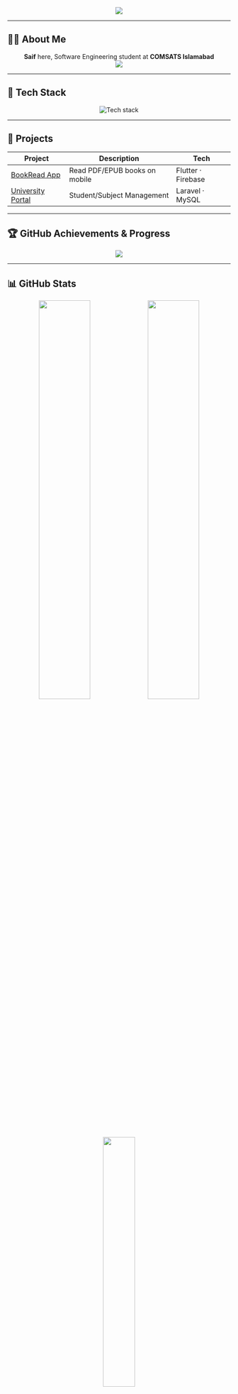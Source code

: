 <!-- Sleek Banner -->
<p align="center">
  <img src="https://capsule-render.vercel.app/api?type=rect&color=223060&height=120&section=header&text=Hi,%20I'm%20Saif%20👋&fontSize=36&fontColor=ffffff&fontAlignY=50&desc=Flutter%20|%20Laravel%20|%20Figma%20Enthusiast&descAlignY=75&descAlign=62" />
</p>

---

## 👨‍💻 About Me

<p align="center">
  <b>Saif</b> here, Software Engineering student at <b>COMSATS Islamabad</b><br>
  <img src="https://readme-typing-svg.demolab.com?font=Fira+Code&duration=2000&pause=1000&color=223060&center=true&width=435&lines=Flutter+Mobile+App+Developer;Laravel+Backend+Engineer;UI%2FUX+Designer+%7C+Figma;SQL%2FMySQL+for+robust+data!">
</p>

---

## 🚀 Tech Stack

<p align="center">
  <img src="https://skillicons.dev/icons?i=flutter,dart,laravel,php,mysql,firebase,figma,git" alt="Tech stack" />
</p>

---

## 🌟 Projects

| Project | Description | Tech |
| ------- | ----------- | ---- |
| [BookRead App](https://github.com/iamSaifulhassan/book-read-app.git) | Read PDF/EPUB books on mobile | Flutter · Firebase |
| [University Portal](https://github.com/iamSaifulhassan/University_portal) | Student/Subject Management | Laravel · MySQL |

---

## 🏆 GitHub Achievements & Progress

<p align="center">
  <img src="https://github-profile-trophy.vercel.app/?username=iamSaifulhassan&theme=onedark&margin-w=10&no-bg=true&no-frame=true" />
</p>

---

## 📊 GitHub Stats

<p align="center">
  <img src="https://github-readme-stats.vercel.app/api?username=iamSaifulhassan&show_icons=true&theme=github_dark&hide_border=true&count_private=true" width="48%" />
  <img src="https://streak-stats.demolab.com?user=iamSaifulhassan&theme=github-dark&hide_border=true" width="48%" />
</p>
<p align="center">
  <img src="https://github-readme-stats.vercel.app/api/top-langs/?username=iamSaifulhassan&layout=compact&theme=github_dark&hide_border=true" width="38%" />
</p>

---

## 🧰 Tools

- VS Code
- Git & GitHub
- Figma
- Postman

---

## 💬 Connect with Me

<p align="center">
  <a href="https://www.linkedin.com/in/saif-ul-hassan-03aa80287/" target="_blank"><img src="https://img.shields.io/badge/LinkedIn-223060?style=for-the-badge&logo=linkedin&logoColor=white" /></a>
  <a href="https://www.instagram.com/saif_ulhassan" target="_blank"><img src="https://img.shields.io/badge/Instagram-223060?style=for-the-badge&logo=instagram&logoColor=white" /></a>
  <a href="https://www.facebook.com/share/1Bz3c7icDQ/" target="_blank"><img src="https://img.shields.io/badge/Facebook-223060?style=for-the-badge&logo=facebook&logoColor=white" /></a>
</p>

---

## ✨ Fun Fact

> *I debug my dreams in Dart and visualize them in Figma.*

<p align="center">
  <img src="https://media.giphy.com/media/3ohzdIuqJoo8QdKlnW/giphy.gif" width="120" />
</p>

---

<p align="center">
  <img src="https://visitcount.itsvg.in/api?id=iamSaifulhassan&icon=0&color=223060" alt="Visitor Count" />
</p>
